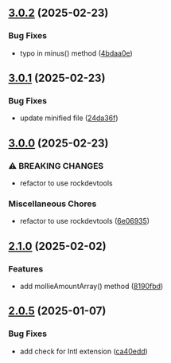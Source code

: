 ## [3.0.2](https://github.com/baumrock/RockMoney/compare/v3.0.1...v3.0.2) (2025-02-23)


### Bug Fixes

* typo in minus() method ([4bdaa0e](https://github.com/baumrock/RockMoney/commit/4bdaa0efe5c5d4699f496b4f45c1dcf97f78c063))

## [3.0.1](https://github.com/baumrock/RockMoney/compare/v3.0.0...v3.0.1) (2025-02-23)


### Bug Fixes

* update minified file ([24da36f](https://github.com/baumrock/RockMoney/commit/24da36f6cd76e76e8e8baeef0c3fd6fe2dde03f3))

## [3.0.0](https://github.com/baumrock/RockMoney/compare/v2.1.0...v3.0.0) (2025-02-23)


### ⚠ BREAKING CHANGES

* refactor to use rockdevtools

### Miscellaneous Chores

* refactor to use rockdevtools ([6e06935](https://github.com/baumrock/RockMoney/commit/6e069355e26d94fcd3b0bc23c6fec76477d3be2a))

## [2.1.0](https://github.com/baumrock/RockMoney/compare/v2.0.5...v2.1.0) (2025-02-02)


### Features

* add mollieAmountArray() method ([8190fbd](https://github.com/baumrock/RockMoney/commit/8190fbdaf6606eb9df96736711ad5995f08f2e55))

## [2.0.5](https://github.com/baumrock/RockMoney/compare/v2.0.4...v2.0.5) (2025-01-07)


### Bug Fixes

* add check for Intl extension ([ca40edd](https://github.com/baumrock/RockMoney/commit/ca40edd93e3534d7f7e2bd3e7f55babd02b7c77b))

